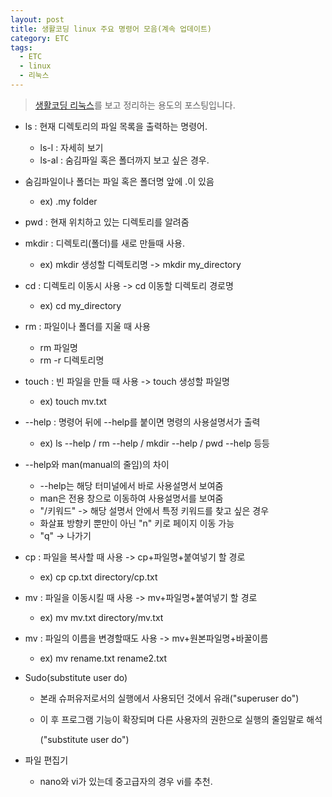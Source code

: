 ```yaml
---
layout: post
title: 생활코딩 linux 주요 명령어 모음(계속 업데이트)
category: ETC
tags:
  - ETC
  - linux
  - 리눅스
---
```




>  [생활코딩 리눅스](https://opentutorials.org/course/2598)를 보고 정리하는 용도의 포스팅입니다.



- ls : 현재 디렉토리의 파일 목록을 출력하는 명령어.
  -  ls-l : 자세히 보기
  -  ls-al : 숨김파일 혹은 폴더까지 보고 싶은 경우.

- 숨김파일이나 폴더는 파일 혹은 폴더명 앞에 .이 있음

  - ex) .my folder

- pwd : 현재 위치하고 있는 디렉토리를 알려줌

- mkdir : 디렉토리(폴더)를 새로 만들때 사용.

  - ex) mkdir 생성할 디렉토리명 -> mkdir my_directory

- cd : 디렉토리 이동시 사용 -> cd 이동할 디렉토리 경로명

  - ex) cd my_directory

- rm : 파일이나 폴더를 지울 때 사용

  - rm 파일명
  - rm -r 디렉토리명

- touch : 빈 파일을 만들 때 사용 -> touch 생성할 파일명

  - ex) touch mv.txt

- --help : 명령어 뒤에 --help를 붙이면 명령의 사용설명서가 출력

  - ex) ls --help / rm --help / mkdir --help / pwd --help 등등

- --help와 man(manual의 줄임)의 차이

  - --help는 해당 터미널에서 바로 사용설명서 보여줌
  - man은 전용 창으로 이동하여 사용설명서를 보여줌
  - "/키워드" -> 해당 설명서 안에서 특정 키워드를 찾고 싶은 경우
  - 화살표 방향키 뿐만이 아닌 "n" 키로 페이지 이동 가능
  - "q" -> 나가기

- cp : 파일을 복사할 때 사용 -> cp+파일명+붙여넣기 할 경로

  - ex) cp cp.txt directory/cp.txt

- mv : 파일을 이동시킬 때 사용 -> mv+파일명+붙여넣기 할 경로

  - ex) mv mv.txt directory/mv.txt

- mv : 파일의 이름을 변경할때도 사용 -> mv+원본파일명+바꿀이름

  - ex) mv rename.txt rename2.txt

- Sudo(substitute user do)

  - 본래 슈퍼유저로서의 실행에서 사용되던 것에서 유래("superuser do")

  - 이 후 프로그램 기능이 확장되며 다른 사용자의 권한으로 실행의 줄임말로 해석

    ("substitute user do")

- 파일 편집기

  - nano와 vi가 있는데 중고급자의 경우 vi를 추천.

